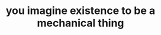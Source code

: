 ---
title: "you imagine existence to be a mechanical thing"
related:
  - _fragments/the-fact-of-your-existence-emanates-from-you.md
tags:
  - Fragment
---